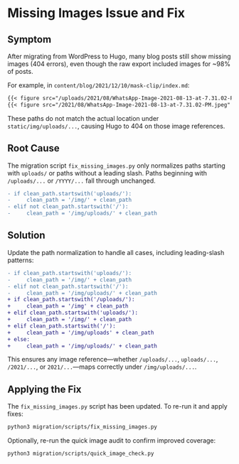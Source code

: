 # Missing Images Issue and Fix

## Symptom

After migrating from WordPress to Hugo, many blog posts still show missing images (404 errors), even though the raw export included images for ~98% of posts.

For example, in `content/blog/2021/12/10/mask-clip/index.md`:

```markdown
{{< figure src="/uploads/2021/08/WhatsApp-Image-2021-08-13-at-7.31.02-PM.jpeg" alt="Device repair process 1" >}}
{{< figure src="/2021/08/WhatsApp-Image-2021-08-13-at-7.31.02-PM.jpeg" alt="Device repair process 2" >}}
```

These paths do not match the actual location under `static/img/uploads/...`, causing Hugo to 404 on those image references.

## Root Cause

The migration script `fix_missing_images.py` only normalizes paths starting with `uploads/` or paths without a leading slash. Paths beginning with `/uploads/...` or `/YYYY/...` fall through unchanged.

```diff
- if clean_path.startswith('uploads/'):
-     clean_path = '/img/' + clean_path
- elif not clean_path.startswith('/'):
-     clean_path = '/img/uploads/' + clean_path
```

## Solution

Update the path normalization to handle all cases, including leading-slash patterns:

```diff
- if clean_path.startswith('uploads/'):
-     clean_path = '/img/' + clean_path
- elif not clean_path.startswith('/'):
-     clean_path = '/img/uploads/' + clean_path
+ if clean_path.startswith('/uploads/'):
+     clean_path = '/img' + clean_path
+ elif clean_path.startswith('uploads/'):
+     clean_path = '/img/' + clean_path
+ elif clean_path.startswith('/'):
+     clean_path = '/img/uploads' + clean_path
+ else:
+     clean_path = '/img/uploads/' + clean_path
```

This ensures any image reference—whether `/uploads/...`, `uploads/...`, `/2021/...`, or `2021/...`—maps correctly under `/img/uploads/...`.

## Applying the Fix

The `fix_missing_images.py` script has been updated. To re-run it and apply fixes:

```bash
python3 migration/scripts/fix_missing_images.py
```

Optionally, re-run the quick image audit to confirm improved coverage:

```bash
python3 migration/scripts/quick_image_check.py
```